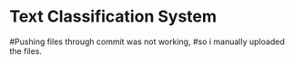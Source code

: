 # Text Classification System

#Pushing files through commit was not working, 
#so i manually uploaded the files.
